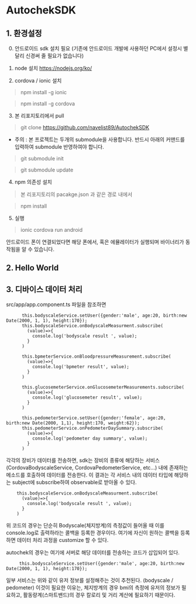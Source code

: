 # AutochekSDK


## 1. 환경설정
0) 안드로이드 sdk 설치 필요 (기존에 안드로이드 개발에 사용하던 PC에서 설정시 별달리 신경써 줄 필요가 없습니다)

1) node 설치 https://nodejs.org/ko/

2) cordova / ionic 설치
  > npm install -g ionic
  
  > npm install -g cordova


3) 본 리포지토리에서 pull

  > git clone https://github.com/navelist89/AutochekSDK
  
  * 주의 : 본 프로젝트는 두개의 submodule을 사용합니다. 반드시 아래의 커맨드를 입력하여 submodule 반영하여야 합니다.
  
  > git submodule init
  
  > git submodule update

4) npm 의존성 설치
  > 본 리포지토리의 pacakge.json 과 같은 경로 내에서
  
  > npm install
  
5) 실행
  > ionic cordova run android

안드로이드 폰이 연결되었다면 해당 폰에서, 혹은 에뮬레이터가 실행되며 바이너리가 동작됨을 알 수 있습니다.

## 2. Hello World


## 3. 디바이스 데이터 처리

 src/app/app.component.ts 파일을 참조하면
 
```
      this.bodyscaleService.setUser({gender:'male', age:20, birth:new Date(2000, 1, 1), height:170});
      this.bodyscaleService.onBodyscaleMeasurment.subscribe(
        (value)=>{
          console.log('bodyscale result ', value);
        }
      )

      this.bpmeterService.onBloodpressureMeasurement.subscribe(
        (value)=>{
          console.log('bpmeter result', value);
        }
      )

      this.glucosemeterService.onGlucosemeterMeasurements.subscribe(
        (value)=>{
          console.log('glucosemeter result', value);
        }
      )

      this.pedometerService.setUser({gender:'female', age:20, birth:new Date(2000, 1,1), height:170, weight:62});
      this.pedometerService.onPedometerDaySummary.subscribe(
        (value)=>{
          console.log('pedometer day summary', value);
        }
      )
```
  각각의 장비가 데이터를 전송하면, sdk는 장비의 종류에 해당하는 서비스 (CordovaBodyscaleService, CordovaPedometerService, etc...) 내에 존재하는 메소드를 호출하여 데이터를 전송한다. 이 결과는 각 서비스 내의 데이터 타입에 해당하는 subject에 subscribe하여 observable로 받아올 수 있다.
  
        this.bodyscaleService.onBodyscaleMeasurment.subscribe(
          (value)=>{
            console.log('bodyscale result ', value);
          }
        )
  위 코드의 경우는 단순히 Bodyscale(체지방계)의 측정값이 들어올 때 이를 console.log로 출력하라는 콜백을 등록한 경우이다. 여기에 자신이 원하는 콜백을 등록하면 데이터 처리 과정을 customize 할 수 있다.
  
  autochek의 경우는 여기에 서버로 해당 데이터를 전송하는 코드가 삽입되어 있다.
  

 ```
      this.bodyscaleService.setUser({gender:'male', age:20, birth:new Date(2000, 1, 1), height:170});
 ```

  일부 서비스는 위와 같이 유저 정보를 설정해주는 것이 추천된다. (bodyscale / pedometer) 이것이 필요한 이유는, 체지방계의 경우 bmi의 측정에 유저의 정보가 필요하고, 활동량계(스마트밴드)의 경우 칼로리 및 거리 계산에 필요하기 때문이다. 
